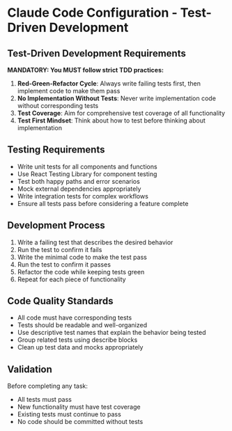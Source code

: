 # Claude Code Configuration - Test-Driven Development

## Test-Driven Development Requirements

**MANDATORY: You MUST follow strict TDD practices:**

1. **Red-Green-Refactor Cycle**: Always write failing tests first, then implement code to make them pass
2. **No Implementation Without Tests**: Never write implementation code without corresponding tests
3. **Test Coverage**: Aim for comprehensive test coverage of all functionality
4. **Test First Mindset**: Think about how to test before thinking about implementation

## Testing Requirements

- Write unit tests for all components and functions
- Use React Testing Library for component testing
- Test both happy paths and error scenarios
- Mock external dependencies appropriately
- Write integration tests for complex workflows
- Ensure all tests pass before considering a feature complete

## Development Process

1. Write a failing test that describes the desired behavior
2. Run the test to confirm it fails
3. Write the minimal code to make the test pass
4. Run the test to confirm it passes
5. Refactor the code while keeping tests green
6. Repeat for each piece of functionality

## Code Quality Standards

- All code must have corresponding tests
- Tests should be readable and well-organized
- Use descriptive test names that explain the behavior being tested
- Group related tests using describe blocks
- Clean up test data and mocks appropriately

## Validation

Before completing any task:
- All tests must pass
- New functionality must have test coverage
- Existing tests must continue to pass
- No code should be committed without tests